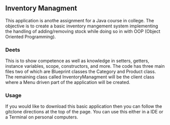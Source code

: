 ## Inventory Managment

This application is anothe assignment for a Java course in college.
The objective is to create a basic inventory mangement system implementing the handling of adding/removing stock while doing so
in with OOP (Object Oriented Programming).

### Deets

This is to show competence as well as knowledge in setters, getters, instance variables, scope, constructors, and more. The code has three main files two of which are Blueprint classes the Category and Product class. The remaining class called InventoryManagment will be the client class where a Menu driven part of the application will be created.

### Usage

If you would like to download this basic application then you can follow the gitclone directions at the top of the page. You can use this either in a IDE or a Terminal on personal computers.
